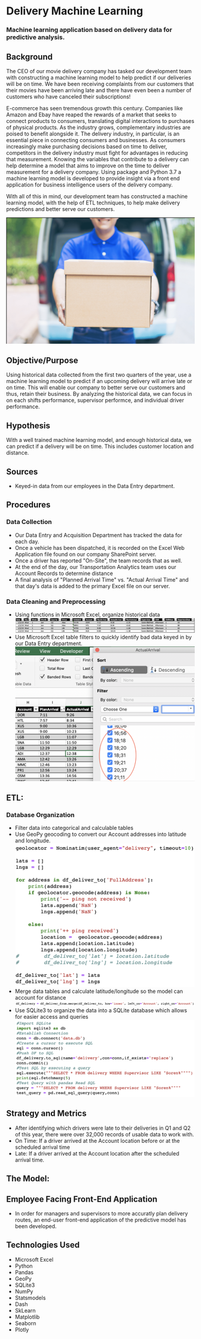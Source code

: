 # Delivery Machine Learning

### Machine learning application based on delivery data for predictive analysis.

## Background

The CEO of our movie delivery company has tasked our development team with constructing a machine learning model to help predict if our deliveries will be on time. We have been receiving complaints from our customers that their movies have been arriving late and there have even been a number of customers who have canceled their subscriptions!  

E-commerce has seen tremendous growth this century. Companies like Amazon and Ebay have reaped the rewards of a market that seeks to connect products to consumers, translating digital interactions to purchases of physical products. As the industry grows, complementary industries are poised to benefit alongside it. The delivery industry, in particular, is an essential piece in connecting consumers and businesses. As consumers increasingly make purchasing decisions based on time to deliver, competitors in the delivery industry must fight for advantages in reducing that measurement. Knowing the variables that contribute to a delivery can help determine a model that aims to improve on the time to deliver measurement for a delivery company. Using package and Python 3.7 a machine learning model is developed to provide insight via a front end application for business intelligence users of the delivery company.

With all of this in mind, our development team has constructed a machine learning model, with the help of ETL techniques, to help make delivery predictions and better serve our customers. 

![Delivery](img/delivery.png)

## Objective/Purpose

Using historical data collected from the first two quarters of the year,  use a machine learning model to predict if an upcoming delivery will arrive late or on time. This will enable our company to better serve our customers and thus, retain their business. By analyzing the historical data, we can focus in on each shifts performance, supervisor performce, and individual driver performance. 

## Hypothesis 

With a well trained machine learning model, and enough historical data, we can predict if a delivery will be on time. This includes customer location and distance. 

## Sources

* Keyed-in data from our employees in the Data Entry department.  

## Procedures

### Data Collection
* Our Data Entry and Acquisition Department has tracked the data for each day. 
* Once a vehicle has been dispatched, it is recorded on the Excel Web Application file found on our company SharePoint server.
* Once a driver has reported "On-Site", the team records that as well.
* At the end of the day, our Transportation Analytics team uses our Account Records to determine distance
* A final analysis of "Planned Arrival Time" vs. "Actual Arrival Time" and that day's data is added to the primary Excel file on our server.

### Data Cleaning and Preprocessing 
* Using functions in Microsoft Excel, organize historical data
 ![Excel](img/excel_after.png)
* Use Microsoft Excel table filters to quickly identify bad data keyed in by our Data Entry department. 
 ![Bad Data](img/bad_data.png)

## ETL:
### Database Organization
* Filter data into categorical and calculable tables
* Use GeoPy geocoding to convert our Account addresses into latitude and longitude.
![GeoPy](img/geo.png)
* Merge data tables and calculate latitude/longitude so the model can account for distance
![Merged](img/merge.png)
* Use SQLite3 to organize the data into a SQLite database which allows for easier access and queries
![SQLite](img/sqlite.png)

## Strategy and Metrics
* After identifying which drivers were late to their deliveries in Q1 and Q2 of this year, there were over 32,000 records of usable data to work with. 
* On Time: If a driver arrived at the Account location before or at the scheduled arrival time
* Late: If a driver arrived at the Account location after the scheduled arrival time. 

## The Model:


## Employee Facing Front-End Application
* In order for managers and supervisors to more accuratly plan delivery routes, an end-user front-end application of the predictive model has been developed. 

## Technologies Used

* Microsoft Excel
* Python
* Pandas
* GeoPy
* SQLite3
* NumPy
* Statsmodels
* Dash
* SkLearn
* Matplotlib
* Seaborn
* Plotly
